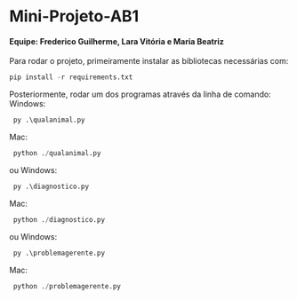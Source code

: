 ﻿# Mini-Projeto-AB1
#### Equipe: Frederico Guilherme, Lara Vitória e Maria Beatriz
Para rodar o projeto, primeiramente instalar as bibliotecas necessárias com:
```python
pip install -r requirements.txt
```
Posteriormente, rodar um dos programas através da linha de comando:
Windows:
```python
 py .\qualanimal.py
``` 
Mac:
```python
 python ./qualanimal.py
``` 
ou 
Windows:
```python
 py .\diagnostico.py
``` 
Mac:
```python
 python ./diagnostico.py
``` 
ou 
Windows:
```python
 py .\problemagerente.py
``` 
Mac:
```python
 python ./problemagerente.py
``` 
 

